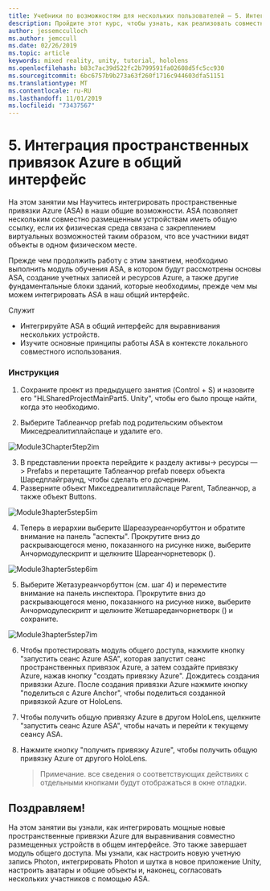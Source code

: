 ```yaml
---
title: Учебники по возможностям для нескольких пользователей — 5. Интеграция пространственных привязок Azure в общий интерфейс
description: Пройдите этот курс, чтобы узнать, как реализовать совместное использование нескольких пользователей в приложении HoloLens 2.
author: jessemcculloch
ms.author: jemccull
ms.date: 02/26/2019
ms.topic: article
keywords: mixed reality, unity, tutorial, hololens
ms.openlocfilehash: b83c7ac39d522fc2b799591fa02608d5fc5cc930
ms.sourcegitcommit: 6bc6757b9b273a63f260f1716c944603dfa51151
ms.translationtype: MT
ms.contentlocale: ru-RU
ms.lasthandoff: 11/01/2019
ms.locfileid: "73437567"
---
```

# <a name="5-integrating-azure-spatial-anchors-into-a-shared-experience"></a>5. Интеграция пространственных привязок Azure в общий интерфейс

На этом занятии мы Научитесь интегрировать пространственные привязки Azure (ASA) в наши общие возможности. ASA позволяет нескольким совместно размещенным устройствам иметь общую ссылку, если их физическая среда связана с закреплением виртуальных возможностей таким образом, что все участники видят объекты в одном физическом месте.

Прежде чем продолжить работу с этим занятием, необходимо выполнить модуль обучения ASA, в котором будут рассмотрены основы ASA, создание учетных записей и ресурсов Azure, а также другие фундаментальные блоки зданий, которые необходимы, прежде чем мы можем интегрировать ASA в наш общий интерфейс.

Служит

- Интегрируйте ASA в общий интерфейс для выравнивания нескольких устройств.
- Изучите основные принципы работы ASA в контексте локального совместного использования.

### <a name="instructions"></a>Инструкция

1. Сохраните проект из предыдущего занятия (Control + S) и назовите его "HLSharedProjectMainPart5. Unity", чтобы его было проще найти, когда это необходимо.

2. Выберите Таблеанчор prefab под родительским объектом Микседреалитиплайспаце и удалите его.

![Module3Chapter5tep2im](images/module3chapter5step2im.PNG)

3.  В представлении проекта перейдите к разделу активы-> ресурсы — > Prefabs и перетащите Таблеанчор prefab поверх объекта Шаредплайграунд, чтобы сделать его дочерним.
4.  Разверните объект Микседреалитиплайспаце Parent, Таблеанчор, а также объект Buttons. 

![Module3hapter5step5im](images/module3chapter5step5im.PNG)

4. Теперь в иерархии выберите Шареазуреанчорбуттон и обратите внимание на панель "аспекты". Прокрутите вниз до раскрывающегося меню, показанного на рисунке ниже, выберите Анчормодулескрипт и щелкните Шареанчорнетеворк ().

![Module3hapter5step6im](images/module3chapter5step6im.PNG)

5. Выберите Жетазуреанчорбуттон (см. шаг 4) и переместите внимание на панель инспектора. Прокрутите вниз до раскрывающегося меню, показанного на рисунке ниже, выберите Анчормодулескрипт и щелкните Жетшареданчорнетворк () и сохраните.

![Module3hapter5step7im](images/module3chapter5step7im.PNG)

6. Чтобы протестировать модуль общего доступа, нажмите кнопку "запустить сеанс Azure ASA", которая запустит сеанс пространственных привязок Azure, а затем создайте привязку Azure, нажав кнопку "создать привязку Azure". Дождитесь создания привязки Azure. После создания привязки Azure нажмите кнопку "поделиться с Azure Anchor", чтобы поделиться созданной привязкой Azure от HoloLens.

7. Чтобы получить общую привязку Azure в другом HoloLens, щелкните "запустить сеанс Azure ASA", чтобы начать и перейти к текущему сеансу ASA.

8. Нажмите кнопку "получить привязку Azure", чтобы получить общую привязку Azure от другого HoloLens.

   > Примечание. все сведения о соответствующих действиях с отдельными кнопками будут отображаться в окне отладки.

## <a name="congratulations"></a>Поздравляем!

На этом занятии вы узнали, как интегрировать мощные новые пространственные привязки Azure для выравнивания совместно размещенных устройств в общем интерфейсе. Это также завершает модуль общего доступа. Мы узнали, как настроить новую учетную запись Photon, интегрировать Photon и шутка в новое приложение Unity, настроить аватары и общие объекты и, наконец, согласовать нескольких участников с помощью ASA. 

